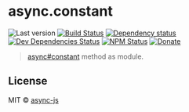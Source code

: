 # async.constant

![Last version](https://img.shields.io/github/tag/async-js/constant.svg?style=flat-square)
[![Build Status](http://img.shields.io/travis/async-js/constant/master.svg?style=flat-square)](https://travis-ci.org/async-js/constant)
[![Dependency status](http://img.shields.io/david/async-js/constant.svg?style=flat-square)](https://david-dm.org/async-js/constant)
[![Dev Dependencies Status](http://img.shields.io/david/dev/async-js/constant.svg?style=flat-square)](https://david-dm.org/async-js/constant#info=devDependencies)
[![NPM Status](http://img.shields.io/npm/dm/constant.svg?style=flat-square)](https://www.npmjs.org/package/constant)
[![Donate](https://img.shields.io/badge/donate-paypal-blue.svg?style=flat-square)](https://paypal.me/kikobeats)

> [async#constant](https://github.com/async-js/async#constant) method as module.

## License

MIT © [async-js](https://github.com/async-js)
